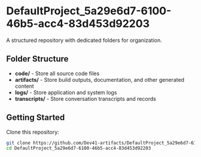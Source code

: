 # DefaultProject_5a29e6d7-6100-46b5-acc4-83d453d92203
A structured repository with dedicated folders for organization.

## Folder Structure

- **code/** - Store all source code files
- **artifacts/** - Store build outputs, documentation, and other generated content
- **logs/** - Store application and system logs
- **transcripts/** - Store conversation transcripts and records

## Getting Started

Clone this repository:
```bash
git clone https://github.com/Dev41-artifacts/DefaultProject_5a29e6d7-6100-46b5-acc4-83d453d92203
cd DefaultProject_5a29e6d7-6100-46b5-acc4-83d453d92203
```
